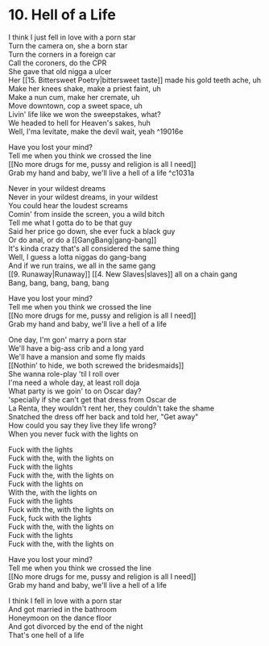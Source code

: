 # 10. Hell of a Life

I think I just fell in love with a porn star  
Turn the camera on, she a born star  
Turn the corners in a foreign car  
Call the coroners, do the CPR  
She gave that old nigga a ulcer  
Her [[15. Bittersweet Poetry|bittersweet taste]] made his gold teeth ache, uh  
Make her knees shake, make a priest faint, uh  
Make a nun cum, make her cremate, uh  
Move downtown, cop a sweet space, uh  
Livin' life like we won the sweepstakes, what?  
We headed to hell for Heaven's sakes, huh  
Well, I'ma levitate, make the devil wait, yeah   ^19016e

Have you lost your mind?  
Tell me when you think we crossed the line  
[[No more drugs for me, pussy and religion is all I need]]  
Grab my hand and baby, we'll live a hell of a life   ^c1031a

Never in your wildest dreams  
Never in your wildest dreams, in your wildest  
You could hear the loudest screams  
Comin' from inside the screen, you a wild bitch  
Tell me what I gotta do to be that guy  
Said her price go down, she ever fuck a black guy  
Or do anal, or do a [[GangBang|gang-bang]]  
It's kinda crazy that's all considered the same thing  
Well, I guess a lotta niggas do gang-bang  
And if we run trains, we all in the same gang  
[[9. Runaway|Runaway]] [[4. New Slaves|slaves]] all on a chain gang  
Bang, bang, bang, bang, bang  

Have you lost your mind?  
Tell me when you think we crossed the line  
[[No more drugs for me, pussy and religion is all I need]]  
Grab my hand and baby, we'll live a hell of a life  

One day, I'm gon' marry a porn star  
We'll have a big-ass crib and a long yard  
We'll have a mansion and some fly maids  
[[Nothin' to hide, we both screwed the bridesmaids]]  
She wanna role-play 'til I roll over  
I'ma need a whole day, at least roll doja  
What party is we goin' to on Oscar day?  
'specially if she can't get that dress from Oscar de  
La Renta, they wouldn't rent her, they couldn't take the shame  
Snatched the dress off her back and told her, "Get away"  
How could you say they live they life wrong?  
When you never fuck with the lights on  

Fuck with the lights  
Fuck with the, with the lights on  
Fuck with the lights  
Fuck with the, with the lights on  
Fuck with the lights on  
With the, with the lights on  
Fuck with the lights  
Fuck with the, with the lights on  
Fuck, fuck with the lights  
Fuck with the, with the lights on  
Fuck with the lights  
Fuck with the, with the lights on  

Have you lost your mind?  
Tell me when you think we crossed the line  
[[No more drugs for me, pussy and religion is all I need]]  
Grab my hand and baby, we'll live a hell of a life  

I think I fell in love with a porn star  
And got married in the bathroom  
Honeymoon on the dance floor  
And got divorced by the end of the night  
That's one hell of a life
